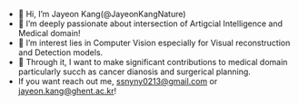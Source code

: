 - 👋 Hi, I’m Jayeon Kang(@JayeonKangNature)
- 👀 I’m deeply passionate about intersection of Artigcial Intelligence and Medical domain!
- 🌱 I’m  interest lies in Computer Vision especially for Visual reconstruction and Detection models.
- 💞️ Through it, I want to make significant contributions to medical domain particularly succh as cancer dianosis and surgerical planning.
- If you want reach out me, ssnyny0213@gmail.com or jayeon.kang@ghent.ac.kr!
